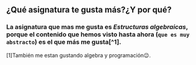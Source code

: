 ## ¿Qué asignatura te gusta más?¿Y por qué?
### La asignatura que mas me gusta es **_Estructuras algebraicas_**, porque el contenido que hemos visto hasta ahora (`que es muy abstracto`) es el que más me gusta[^1].

[1]También me estan gustando algebra y programación😉.
